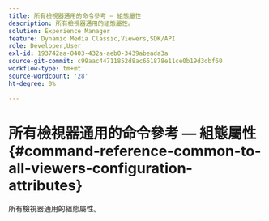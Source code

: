 ```yaml
---
title: 所有檢視器通用的命令參考 — 組態屬性
description: 所有檢視器通用的組態屬性。
solution: Experience Manager
feature: Dynamic Media Classic,Viewers,SDK/API
role: Developer,User
exl-id: 193742aa-0403-432a-aeb0-3439abeada3a
source-git-commit: c99aac44711852d8ac661878e11ce0b19d3dbf60
workflow-type: tm+mt
source-wordcount: '28'
ht-degree: 0%

---
```


# 所有檢視器通用的命令參考 — 組態屬性{#command-reference-common-to-all-viewers-configuration-attributes}

所有檢視器通用的組態屬性。
